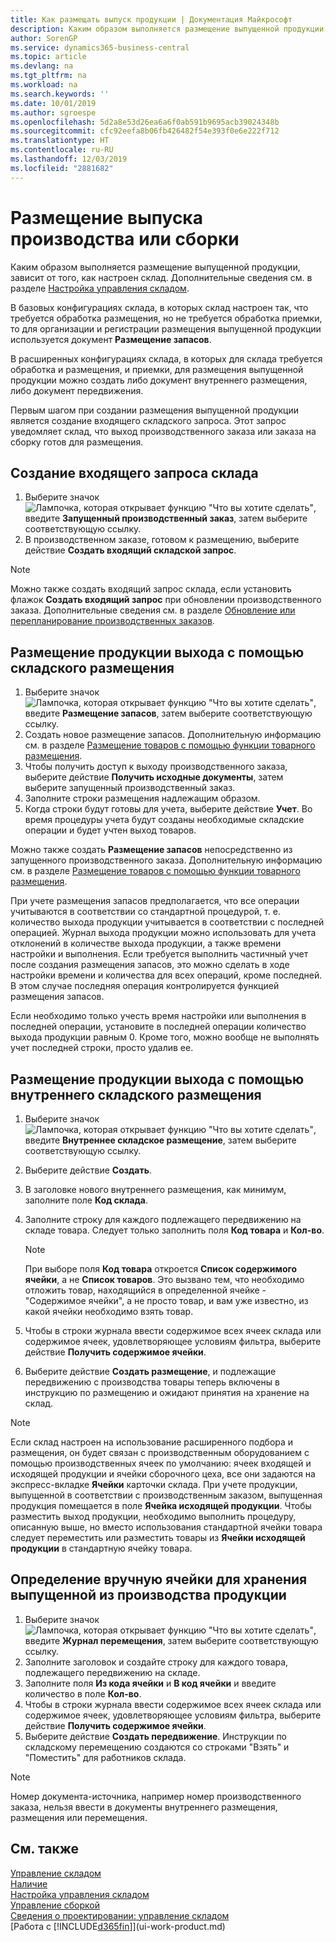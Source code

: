 ```yaml
---
title: Как размещать выпуск продукции | Документация Майкрософт
description: Каким образом выполняется размещение выпущенной продукции, зависит от того, как настроен склад.
author: SorenGP
ms.service: dynamics365-business-central
ms.topic: article
ms.devlang: na
ms.tgt_pltfrm: na
ms.workload: na
ms.search.keywords: ''
ms.date: 10/01/2019
ms.author: sgroespe
ms.openlocfilehash: 5d2a8e53d26ea6a6f0ab591b9695acb39024348b
ms.sourcegitcommit: cfc92eefa8b06fb426482f54e393f0e6e222f712
ms.translationtype: HT
ms.contentlocale: ru-RU
ms.lasthandoff: 12/03/2019
ms.locfileid: "2881682"
---
```

# <a name="put-away-production-or-assembly-output"></a>Размещение выпуска производства или сборки
Каким образом выполняется размещение выпущенной продукции, зависит от того, как настроен склад. Дополнительные сведения см. в разделе [Настройка управления складом](warehouse-setup-warehouse.md).  

В базовых конфигурациях склада, в которых склад настроен так, что требуется обработка размещения, но не требуется обработка приемки, то для организации и регистрации размещения выпущенной продукции используется документ **Размещение запасов**.  

В расширенных конфигурациях склада, в которых для склада требуется обработка и размещения, и приемки, для размещения выпущенной продукции можно создать либо документ внутреннего размещения, либо документ передвижения.  

Первым шагом при создании размещения выпущенной продукции является создание входящего складского запроса. Этот запрос уведомляет склад, что выход производственного заказа или заказа на сборку готов для размещения.

## <a name="to-create-the-inbound-warehouse-request"></a>Создание входящего запроса склада  
1.  Выберите значок ![Лампочка, которая открывает функцию "Что вы хотите сделать"](media/ui-search/search_small.png "Что вы хотите сделать"), введите **Запущенный производственный заказ**, затем выберите соответствующую ссылку.  
2.  В производственном заказе, готовом к размещению, выберите действие **Создать входящий складской запрос**.  

> [!NOTE]  
>  Можно также создать входящий запрос склада, если установить флажок **Создать входящий запрос** при обновлении производственного заказа. Дополнительные сведения см. в разделе [Обновление или перепланирование производственных заказов](production-how-to-replan-refresh-production-orders.md).  

## <a name="to-put-output-away-with-an-inventory-put-away"></a>Размещение продукции выхода с помощью складского размещения  
1.  Выберите значок ![Лампочка, которая открывает функцию "Что вы хотите сделать"](media/ui-search/search_small.png "Что вы хотите сделать"), введите **Размещение запасов**, затем выберите соответствующую ссылку.  
2.  Создать новое размещение запасов. Дополнительную информацию см. в разделе [Размещение товаров с помощью функции товарного размещения](warehouse-how-to-put-items-away-with-inventory-put-aways.md).
3.  Чтобы получить доступ к выходу производственного заказа, выберите действие **Получить исходные документы**, затем выберите запущенный производственный заказ.  
4.  Заполните строки размещения надлежащим образом.
5.  Когда строки будут готовы для учета, выберите действие **Учет**. Во время процедуры учета будут созданы необходимые складские операции и будет учтен выход товаров.  

Можно также создать **Размещение запасов** непосредственно из запущенного производственного заказа. Дополнительную информацию см. в разделе [Размещение товаров с помощью функции товарного размещения](warehouse-how-to-put-items-away-with-inventory-put-aways.md).  

При учете размещения запасов предполагается, что все операции учитываются в соответствии со стандартной процедурой, т. е. количество выхода продукции учитывается в соответствии с последней операцией. Журнал выхода продукции можно использовать для учета отклонений в количестве выхода продукции, а также времени настройки и выполнения. Если требуется выполнить частичный учет после создания размещения запасов, это можно сделать в ходе настройки времени и количества для всех операций, кроме последней. В этом случае последняя операция контролируется функцией размещения запасов.  

Если необходимо только учесть время настройки или выполнения в последней операции, установите в последней операции количество выхода продукции равным 0. Кроме того, можно вообще не выполнять учет последней строки, просто удалив ее.  

## <a name="to-put-output-away-with-a-warehouse-internal-put-away"></a>Размещение продукции выхода с помощью внутреннего складского размещения
1.  Выберите значок ![Лампочка, которая открывает функцию "Что вы хотите сделать"](media/ui-search/search_small.png "Что вы хотите сделать"), введите **Внутреннее складское размещение**, затем выберите соответствующую ссылку.  
2. Выберите действие **Создать**.
3. В заголовке нового внутреннего размещения, как минимум, заполните поле **Код склада**.  
4. Заполните строку для каждого подлежащего передвижению на складе товара. Следует только заполнить поля **Код товара** и **Кол-во**.  

    > [!NOTE]  
    >  При выборе поля **Код товара** откроется **Список содержимого ячейки**, а не **Список товаров**. Это вызвано тем, что необходимо отложить товар, находящийся в определенной ячейке - "Содержимое ячейки", а не просто товар, и вам уже известно, из какой ячейки необходимо взять товар.  

4.  Чтобы в строки журнала ввести содержимое всех ячеек склада или содержимое ячеек, удовлетворяющее условиям фильтра, выберите действие **Получить содержимое ячейки**.  
5.  Выберите действие **Создать размещение**, и подлежащие передвижению с производства товары теперь включены в инструкцию по размещению и ожидают принятия на хранение на склад.  

> [!NOTE]  
>  Если склад настроен на использование расширенного подбора и размещения, он будет связан с производственным оборудованием с помощью производственных ячеек по умолчанию: ячеек входящей и исходящей продукции и ячейки сборочного цеха, все они задаются на экспресс-вкладке **Ячейки** карточки склада. При учете продукции, выпущенной в соответствии с производственным заказом, выпущенная продукция помещается в поле **Ячейка исходящей продукции**. Чтобы разместить выход продукции, необходимо выполнить процедуру, описанную выше, но вместо использования стандартной ячейки товара следует переместить или разместить товары из **Ячейки исходящей продукции** в стандартную ячейку товара.  

## <a name="to-manually-specify-a-bin-to-store-items-from-production-output"></a>Определение вручную ячейки для хранения выпущенной из производства продукции  
1.  Выберите значок ![Лампочка, которая открывает функцию "Что вы хотите сделать"](media/ui-search/search_small.png "Что вы хотите сделать"), введите **Журнал перемещения**, затем выберите соответствующую ссылку.  
2.  Заполните заголовок и создайте строку для каждого товара, подлежащего передвижению на складе.  
3.  Заполните поля **Из кода ячейки** и **В код ячейки** и введите количество в поле **Кол-во**.  
4.  Чтобы в строки журнала ввести содержимое всех ячеек склада или содержимое ячеек, удовлетворяющее условиям фильтра, выберите действие **Получить содержимое ячейки**.  
5. Выберите действие **Создать передвижение**. Инструкции по складскому перемещению создаются со строками "Взять" и "Поместить" для работников склада.  

> [!NOTE]  
>  Номер документа-источника, например номер производственного заказа, нельзя ввести в документы внутреннего размещения, размещения или перемещения.  

## <a name="see-also"></a>См. также  
[Управление складом](warehouse-manage-warehouse.md)  
[Наличие](inventory-manage-inventory.md)  
[Настройка управления складом](warehouse-setup-warehouse.md)     
[Управление сборкой](assembly-assemble-items.md)    
[Сведения о проектировании: управление складом](design-details-warehouse-management.md)  
[Работа с [!INCLUDE[d365fin](includes/d365fin_md.md)]](ui-work-product.md)
